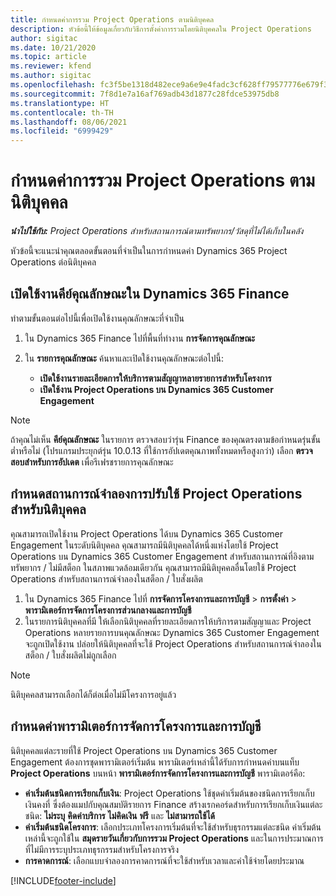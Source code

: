 ```yaml
---
title: กำหนดค่าการรวม Project Operations ตามนิติบุคคล
description: หัวข้อนี้ให้ข้อมูลเกี่ยวกับวิธีการตั้งค่าการรวมโดยนิติบุคคลใน Project Operations
author: sigitac
ms.date: 10/21/2020
ms.topic: article
ms.reviewer: kfend
ms.author: sigitac
ms.openlocfilehash: fc3f5be1318d482ece9a6e9e4fadc3cf628ff79577776e679f32cef7c0b2fc8f
ms.sourcegitcommit: 7f8d1e7a16af769adb43d1877c28fdce53975db8
ms.translationtype: HT
ms.contentlocale: th-TH
ms.lasthandoff: 08/06/2021
ms.locfileid: "6999429"
---
```

# <a name="configure-project-operations-integration-per-legal-entity"></a>กำหนดค่าการรวม Project Operations ตามนิติบุคคล 

_**นำไปใช้กับ:** Project Operations สำหรับสถานการณ์ตามทรัพยากร/วัสดุที่ไม่ได้เก็บในคลัง_

หัวข้อนี้จะแนะนำคุณตลอดขั้นตอนที่จำเป็นในการกำหนดค่า Dynamics 365 Project Operations ต่อนิติบุคคล

## <a name="enable-feature-keys-in-dynamics-365-finance"></a>เปิดใช้งานคีย์คุณลักษณะใน Dynamics 365 Finance

ทำตามขั้นตอนต่อไปนี้เพื่อเปิดใช้งานคุณลักษณะที่จำเป็น

1. ใน Dynamics 365 Finance ไปที่พื้นที่ทำงาน **การจัดการคุณลักษณะ**
2. ใน **รายการคุณลักษณะ** ค้นหาและเปิดใช้งานคุณลักษณะต่อไปนี้:
  
    - **เปิดใช้งานรายละเอียดการให้บริการตามสัญญาหลายรายการสำหรับโครงการ**
    - **เปิดใช้งาน Project Operations บน Dynamics 365 Customer Engagement**

> [!NOTE]
> ถ้าคุณไม่เห็น **คีย์คุณลักษณะ** ในรายการ ตรวจสอบว่ารุ่น Finance ของคุณตรงตามข้อกำหนดรุ่นขั้นต่ำหรือไม่ (โปรแกรมประยุกต์รุ่น 10.0.13 ที่ใช้การอัปเดตคุณภาพทั้งหมดหรือสูงกว่า) เลือก **ตรวจสอบสำหรับการอัปเดต** เพื่อรีเฟรชรายการคุณลักษณะ

## <a name="define-the-project-operations-deployment-scenario-for-a-legal-entity"></a>กำหนดสถานการณ์จำลองการปรับใช้ Project Operations สำหรับนิติบุคคล

คุณสามารถเปิดใช้งาน Project Operations ได้บน Dynamics 365 Customer Engagement ในระดับนิติบุคคล คุณสามารถมีนิติบุคคลได้หนึ่งแห่งโดยใช้ Project Operations บน Dynamics 365 Customer Engagement สำหรับสถานการณ์ที่อิงตามทรัพยากร / ไม่มีสต็อก ในสภาพแวดล้อมเดียวกัน คุณสามารถมีนิติบุคคลอื่นโดยใช้ Project Operations สำหรับสถานการณ์จำลองในสต็อก / ใบสั่งผลิต

1. ใน Dynamics 365 Finance ไปที่ **การจัดการโครงการและการบัญชี** > **การตั้งค่า** > **พารามิเตอร์การจัดการโครงการส่วนกลางและการบัญชี**
2. ในรายการนิติบุคคลที่มี ให้เลือกนิติบุคคลที่รายละเอียดการให้บริการตามสัญญาและ Project Operations หลายรายการบนคุณลักษณะ Dynamics 365 Customer Engagement จะถูกเปิดใช้งาน ปล่อยให้นิติบุคคลที่จะใช้ Project Operations สำหรับสถานการณ์จำลองในสต็อก / ใบสั่งผลิตไม่ถูกเลือก

> [!NOTE]
> นิติบุคคลสามารถเลือกได้ก็ต่อเมื่อไม่มีโครงการอยู่แล้ว

## <a name="configure-project-management-and-accounting-parameters"></a>กำหนดค่าพารามิเตอร์การจัดการโครงการและการบัญชี

นิติบุคคลแต่ละรายที่ใช้ Project Operations บน Dynamics 365 Customer Engagement ต้องการชุดพารามิเตอร์เริ่มต้น พารามิเตอร์เหล่านี้ได้รับการกำหนดค่าบนแท็บ **Project Operations** บนหน้า **พารามิเตอร์การจัดการโครงการและการบัญชี** พารามิเตอร์คือ:

  - **ค่าเริ่มต้นชนิดการเรียกเก็บเงิน**: Project Operations ใช้ชุดค่าเริ่มต้นของชนิดการเรียกเก็บเงินคงที่ ซึ่งต้องแมปกับคุณสมบัติรายการ Finance สร้างเรกคอร์ดสำหรับการเรียกเก็บเงินแต่ละชนิด: **ไม่ระบุ** **คิดค่าบริการ** **ไม่คิดเงิน** **ฟรี** และ **ไม่สามารถใช้ได้**
  - **ค่าเริ่มต้นชนิดโครงการ**: เลือกประเภทโครงการเริ่มต้นที่จะใช้สำหรับธุรกรรมแต่ละชนิด ค่าเริ่มต้นเหล่านี้จะถูกใช้ใน **สมุดรายวันเกี่ยวกับการรวม Project Operations** และในการประมาณการที่ไม่มีการระบุประเภทธุรกรรมสำหรับโครงการจริง
  - **การคาดการณ์**: เลือกแบบจำลองการคาดการณ์ที่จะใช้สำหรับเวลาและค่าใช้จ่ายโดยประมาณ


[!INCLUDE[footer-include](../includes/footer-banner.md)]